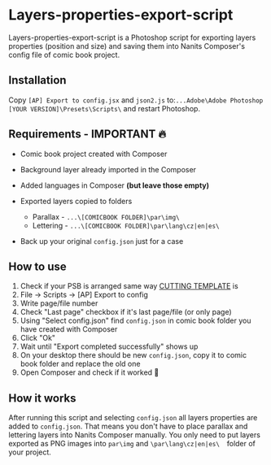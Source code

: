 # Layers-properties-export-script

Layers-properties-export-script is a Photoshop script for exporting layers properties (position and size) and saving them into Nanits Composer's config file of comic book project.

## Installation
Copy `[AP] Export to config.jsx` and `json2.js` to:`...Adobe\Adobe Photoshop [YOUR VERSION]\Presets\Scripts\` and restart Photoshop.

## Requirements - IMPORTANT :fire:

- Comic book project created with Composer

- Background layer already imported in the Composer

- Added languages in Composer **(but leave those empty)**
- Exported layers copied to folders
  - Parallax - `...\[COMICBOOK FOLDER]\par\img\`
  - Lettering - `...\[COMICBOOK FOLDER]\par\lang\cz|en|es\`
- Back up your original `config.json` just for a case

## How to use 

1. Check if your PSB is arranged same way [CUTTING TEMPLATE](https://drive.google.com/file/d/1mNy_khdUNIUAA_FrlTGaM6qN0cuRLKDV/view) is
2. File -> Scripts -> [AP] Export to config
3. Write page/file number 
4. Check "Last page" checkbox if it's last page/file (or only page)
5. Using "Select config.json" find `config.json` in comic book folder you have created with Composer
6. Click "Ok"
7. Wait until "Export completed successfully" shows up
8. On your desktop there should be new `config.json`, copy it to comic book folder and replace the old one
9. Open Composer and check if it worked :100:

## How it works

After running this script and selecting `config.json` all layers properties are added to `config.json`. That means you don't have to place parallax and lettering layers into Nanits Composer manually. You only need to put layers exported as PNG images into `par\img` and `\par\lang\cz|en|es\  `folder of your project. 

